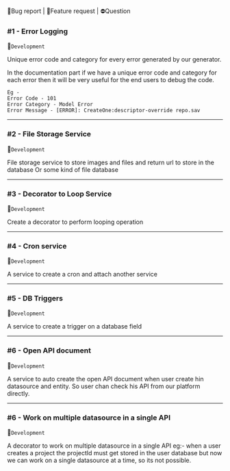 🐞Bug report | 🚀Feature request | ⛔Question

### #1 - Error Logging
🚀`Development`


Unique error code and category for every error generated by  our generator.

In the documentation part if we have a unique error code and category for each error then it will be very useful for the end users to debug the code.

```
Eg -
Error Code - 101
Error Category - Model Error
Error Message - [ERROR]: CreateOne:descriptor-override repo.sav
```

---
### #2 - File Storage Service
🚀`Development`

File storage service to store images and files and return url to store in the database Or some kind of file database

---
### #3 - Decorator to Loop Service
🚀`Development`

Create a decorator to perform looping operation

---
### #4 - Cron service
🚀`Development`

A service to create a cron and attach another service

---
### #5 - DB Triggers
🚀`Development`

A service to create a trigger on a database field

---
### #6 - Open API document
🚀`Development`

A service to auto create the open API document when user create hin datasource and entity. So user chan check his API from our platform directly. 

---
### #6 - Work on multiple datasource in a single API
🚀`Development`

A decorator to work on multiple datasource in a single API
eg:- when a user creates a project the projectId must get stored in the user database but now we can work on a single datasource at a time, so its not possible. 